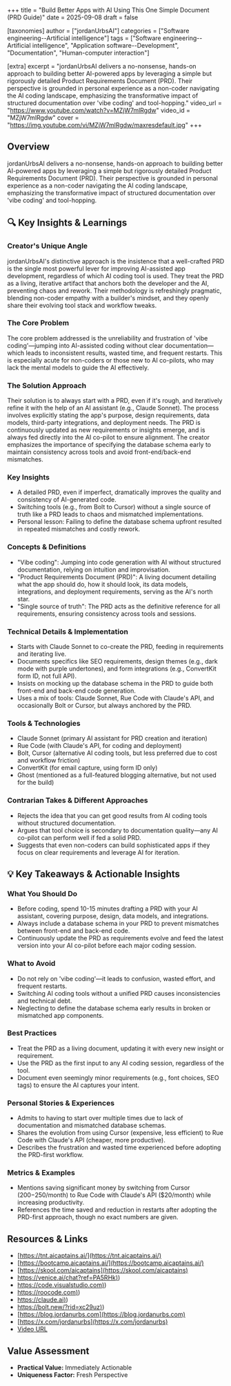 +++
title = "Build Better Apps with AI Using This One Simple Document (PRD Guide)"
date = 2025-09-08
draft = false

[taxonomies]
author = ["jordanUrbsAI"]
categories = ["Software engineering--Artificial intelligence"]
tags = ["Software engineering--Artificial intelligence", "Application software--Development", "Documentation", "Human-computer interaction"]

[extra]
excerpt = "jordanUrbsAI delivers a no-nonsense, hands-on approach to building better AI-powered apps by leveraging a simple but rigorously detailed Product Requirements Document (PRD). Their perspective is grounded in personal experience as a non-coder navigating the AI coding landscape, emphasizing the transformative impact of structured documentation over 'vibe coding' and tool-hopping."
video_url = "https://www.youtube.com/watch?v=MZjW7mlRgdw"
video_id = "MZjW7mlRgdw"
cover = "https://img.youtube.com/vi/MZjW7mlRgdw/maxresdefault.jpg"
+++

## Overview

jordanUrbsAI delivers a no-nonsense, hands-on approach to building better AI-powered apps by leveraging a simple but rigorously detailed Product Requirements Document (PRD). Their perspective is grounded in personal experience as a non-coder navigating the AI coding landscape, emphasizing the transformative impact of structured documentation over 'vibe coding' and tool-hopping.

## 🔍 Key Insights & Learnings

### Creator's Unique Angle
jordanUrbsAI's distinctive approach is the insistence that a well-crafted PRD is the single most powerful lever for improving AI-assisted app development, regardless of which AI coding tool is used. They treat the PRD as a living, iterative artifact that anchors both the developer and the AI, preventing chaos and rework. Their methodology is refreshingly pragmatic, blending non-coder empathy with a builder's mindset, and they openly share their evolving tool stack and workflow tweaks.

### The Core Problem
The core problem addressed is the unreliability and frustration of 'vibe coding'—jumping into AI-assisted coding without clear documentation—which leads to inconsistent results, wasted time, and frequent restarts. This is especially acute for non-coders or those new to AI co-pilots, who may lack the mental models to guide the AI effectively.

### The Solution Approach
Their solution is to always start with a PRD, even if it's rough, and iteratively refine it with the help of an AI assistant (e.g., Claude Sonnet). The process involves explicitly stating the app's purpose, design requirements, data models, third-party integrations, and deployment needs. The PRD is continuously updated as new requirements or insights emerge, and is always fed directly into the AI co-pilot to ensure alignment. The creator emphasizes the importance of specifying the database schema early to maintain consistency across tools and avoid front-end/back-end mismatches.

### Key Insights
- A detailed PRD, even if imperfect, dramatically improves the quality and consistency of AI-generated code.
- Switching tools (e.g., from Bolt to Cursor) without a single source of truth like a PRD leads to chaos and mismatched implementations.
- Personal lesson: Failing to define the database schema upfront resulted in repeated mismatches and costly rework.

### Concepts & Definitions
- "Vibe coding": Jumping into code generation with AI without structured documentation, relying on intuition and improvisation.
- "Product Requirements Document (PRD)": A living document detailing what the app should do, how it should look, its data models, integrations, and deployment requirements, serving as the AI's north star.
- "Single source of truth": The PRD acts as the definitive reference for all requirements, ensuring consistency across tools and sessions.

### Technical Details & Implementation
- Starts with Claude Sonnet to co-create the PRD, feeding in requirements and iterating live.
- Documents specifics like SEO requirements, design themes (e.g., dark mode with purple undertones), and form integrations (e.g., ConvertKit form ID, not full API).
- Insists on mocking up the database schema in the PRD to guide both front-end and back-end code generation.
- Uses a mix of tools: Claude Sonnet, Rue Code with Claude's API, and occasionally Bolt or Cursor, but always anchored by the PRD.

### Tools & Technologies
- Claude Sonnet (primary AI assistant for PRD creation and iteration)
- Rue Code (with Claude's API, for coding and deployment)
- Bolt, Cursor (alternative AI coding tools, but less preferred due to cost and workflow friction)
- ConvertKit (for email capture, using form ID only)
- Ghost (mentioned as a full-featured blogging alternative, but not used for the build)

### Contrarian Takes & Different Approaches
- Rejects the idea that you can get good results from AI coding tools without structured documentation.
- Argues that tool choice is secondary to documentation quality—any AI co-pilot can perform well if fed a solid PRD.
- Suggests that even non-coders can build sophisticated apps if they focus on clear requirements and leverage AI for iteration.

## 💡 Key Takeaways & Actionable Insights

### What You Should Do
- Before coding, spend 10-15 minutes drafting a PRD with your AI assistant, covering purpose, design, data models, and integrations.
- Always include a database schema in your PRD to prevent mismatches between front-end and back-end code.
- Continuously update the PRD as requirements evolve and feed the latest version into your AI co-pilot before each major coding session.

### What to Avoid
- Do not rely on 'vibe coding'—it leads to confusion, wasted effort, and frequent restarts.
- Switching AI coding tools without a unified PRD causes inconsistencies and technical debt.
- Neglecting to define the database schema early results in broken or mismatched app components.

### Best Practices
- Treat the PRD as a living document, updating it with every new insight or requirement.
- Use the PRD as the first input to any AI coding session, regardless of the tool.
- Document even seemingly minor requirements (e.g., font choices, SEO tags) to ensure the AI captures your intent.

### Personal Stories & Experiences
- Admits to having to start over multiple times due to lack of documentation and mismatched database schemas.
- Shares the evolution from using Cursor (expensive, less efficient) to Rue Code with Claude's API (cheaper, more productive).
- Describes the frustration and wasted time experienced before adopting the PRD-first workflow.

### Metrics & Examples
- Mentions saving significant money by switching from Cursor ($200-$250/month) to Rue Code with Claude's API ($20/month) while increasing productivity.
- References the time saved and reduction in restarts after adopting the PRD-first approach, though no exact numbers are given.

## Resources & Links

- [https://tnt.aicaptains.ai/](https://tnt.aicaptains.ai/)
- [https://bootcamp.aicaptains.ai/](https://bootcamp.aicaptains.ai/)
- [https://skool.com/aicaptains](https://skool.com/aicaptains)
- [https://venice.ai/chat?ref=PA5RHk)](https://venice.ai/chat?ref=PA5RHk))
- [https://code.visualstudio.com)](https://code.visualstudio.com))
- [https://roocode.com)](https://roocode.com))
- [https://claude.ai)](https://claude.ai))
- [https://bolt.new/?rid=xc29uz)](https://bolt.new/?rid=xc29uz))
- [https://blog.jordanurbs.com](https://blog.jordanurbs.com)
- [https://x.com/jordanurbs](https://x.com/jordanurbs)
- [Video URL](https://www.youtube.com/watch?v=MZjW7mlRgdw)

## Value Assessment
- **Practical Value:** Immediately Actionable
- **Uniqueness Factor:** Fresh Perspective

